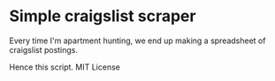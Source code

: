 # Simple craigslist scraper

Every time I'm apartment hunting, we end up making a spreadsheet of craigslist postings.

Hence this script.  MIT License
